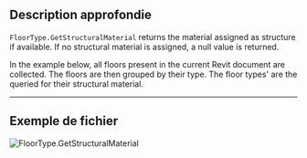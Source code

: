 ## Description approfondie
`FloorType.GetStructuralMaterial` returns the material assigned as structure if available. If no structural material is assigned, a null value is returned.

In the example below, all floors present in the current Revit document are collected. The floors are then grouped by their type. The floor types' are the queried for their structural material.
___
## Exemple de fichier

![FloorType.GetStructuralMaterial](./Revit.Elements.FloorType.GetStructuralMaterial_img.jpg)
